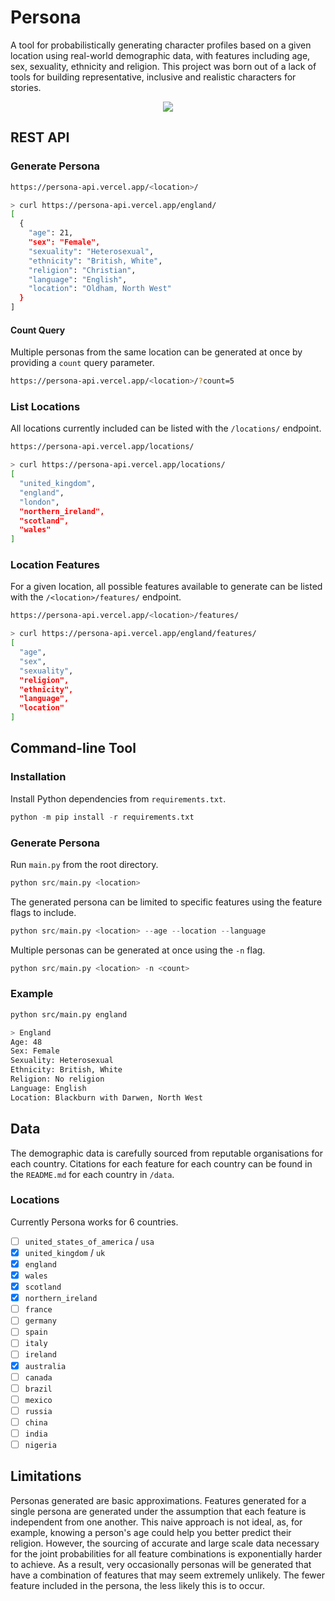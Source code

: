 # Persona

A tool for probabilistically generating character profiles based on a given location using real-world demographic data, with features including age, sex, sexuality, ethnicity and religion. This project was born out of a lack of tools for building representative, inclusive and realistic characters for stories.

<p align="center">
	<img src="https://user-images.githubusercontent.com/41476809/200411754-969a4cc5-12de-4d3d-9189-bd258270cfc6.png">
</p>

## REST API

### Generate Persona

```bash
https://persona-api.vercel.app/<location>/
```

```bash
> curl https://persona-api.vercel.app/england/
[
  {
    "age": 21,
    "sex": "Female",
    "sexuality": "Heterosexual",
    "ethnicity": "British, White",
    "religion": "Christian",
    "language": "English",
    "location": "Oldham, North West"
  }
]

```

#### Count Query

Multiple personas from the same location can be generated at once by providing a `count` query parameter.

```bash
https://persona-api.vercel.app/<location>/?count=5
```

### List Locations

All locations currently included can be listed with the `/locations/` endpoint.

```bash
https://persona-api.vercel.app/locations/
```

```bash
> curl https://persona-api.vercel.app/locations/
[
  "united_kingdom",
  "england",
  "london",
  "northern_ireland",
  "scotland",
  "wales"
]

```

### Location Features

For a given location, all possible features available to generate can be listed with the `/<location>/features/` endpoint.

```bash
https://persona-api.vercel.app/<location>/features/
```

```bash
> curl https://persona-api.vercel.app/england/features/
[
  "age",
  "sex",
  "sexuality",
  "religion",
  "ethnicity",
  "language",
  "location"
]
```

## Command-line Tool

### Installation

Install Python dependencies from `requirements.txt`.

```py
python -m pip install -r requirements.txt
```

### Generate Persona

Run `main.py` from the root directory.

```py
python src/main.py <location>
```

The generated persona can be limited to specific features using the feature flags to include.

```py
python src/main.py <location> --age --location --language
```

Multiple personas can be generated at once using the `-n` flag.

```py
python src/main.py <location> -n <count>
```

### Example

```bash
python src/main.py england

> England
Age: 48
Sex: Female
Sexuality: Heterosexual
Ethnicity: British, White
Religion: No religion
Language: English
Location: Blackburn with Darwen, North West
```

## Data

The demographic data is carefully sourced from reputable organisations for each country. Citations for each feature for each country can be found in the `README.md` for each country in `/data`.

### Locations

Currently Persona works for 6 countries.

- [ ] `united_states_of_america` / `usa`
- [x] `united_kingdom` / `uk`
- [x] `england`
- [x] `wales`
- [x] `scotland`
- [x] `northern_ireland`
- [ ] `france`
- [ ] `germany`
- [ ] `spain`
- [ ] `italy`
- [ ] `ireland`
- [X] `australia`
- [ ] `canada`
- [ ] `brazil`
- [ ] `mexico`
- [ ] `russia`
- [ ] `china`
- [ ] `india`
- [ ] `nigeria`

## Limitations

Personas generated are basic approximations. Features generated for a single persona are generated under the assumption that each feature is independent from one another. This naive approach is not ideal, as, for example, knowing a person's age could help you better predict their religion. However, the sourcing of accurate and large scale data necessary for the joint probabilities for all feature combinations is exponentially harder to achieve. As a result, very occasionally personas will be generated that have a combination of features that may seem extremely unlikely. The fewer feature included in the persona, the less likely this is to occur.
